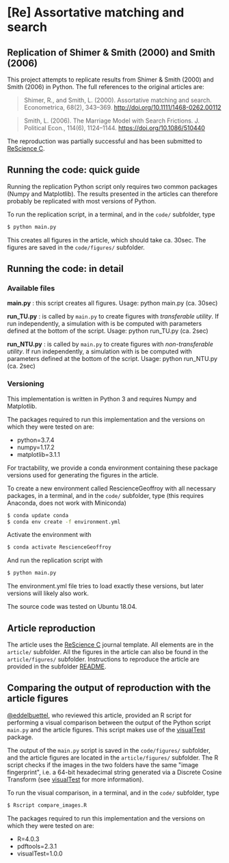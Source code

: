 # [Re] Assortative matching and search


## Replication of Shimer & Smith (2000) and Smith (2006)

This project attempts to replicate results from Shimer & Smith (2000) and Smith (2006) in Python. The full references to the original articles are:

> Shimer, R., and Smith, L. (2000). Assortative matching and search. Econometrica, 68(2), 343–369. http://doi.org/10.1111/1468-0262.00112

> Smith, L. (2006). The Marriage Model with Search Frictions. J. Political Econ., 114(6), 1124–1144. https://doi.org/10.1086/510440

The reproduction was partially successful and has been submitted to [ReScience C](https://rescience.github.io/).




## Running the code: quick guide

Running the replication Python script only requires two common packages (Numpy and Matplotlib). The results presented in the articles can therefore probably be replicated with most versions of Python.

To run the replication script, in a terminal, and in the `code/` subfolder, type

```bash
$ python main.py
```

This creates all figures in the article, which should take ca. 30sec. The figures are saved in the `code/figures/` subfolder.




## Running the code: in detail

### Available files

**main.py** : this script creates all figures.
Usage: python main.py (ca. 30sec)

**run_TU.py** : is called by `main.py` to create figures with *transferable utility*. If run independently, a simulation with is be computed with parameters defined at the bottom of the script.
Usage: python run_TU.py (ca. 2sec)

**run_NTU.py** : is called by `main.py` to create figures with *non-transferable utility*. If run independently, a simulation with is be computed with parameters defined at the bottom of the script.
Usage: python run_NTU.py (ca. 2sec)




### Versioning

This implementation is written in Python 3 and requires Numpy and Matplotlib.

The packages required to run this implementation and the versions on which they were tested on are:

- python=3.7.4
- numpy=1.17.2
- matplotlib=3.1.1

For tractability, we provide a conda environment containing these package versions used for generating the figures in the article.

To create a new environment called RescienceGeoffroy with all necessary packages, in a terminal, and in the `code/` subfolder, type (this requires Anaconda, does not work with Miniconda)

```bash
$ conda update conda
$ conda env create -f environment.yml
```

Activate the environment with

```bash
$ conda activate RescienceGeoffroy
```

And run the replication script with

```bash
$ python main.py
```

The environment.yml file tries to load exactly these versions, but later versions will likely also work.

The source code was tested on Ubuntu 18.04.




## Article reproduction

The article uses the [ReScience C](https://rescience.github.io/) journal template. All elements are in the `article/` subfolder. All the figures in the article can also be found in the `article/figures/` subfolder. Instructions to reproduce the article are provided in the subfolder [README](article/README.md).




## Comparing the output of reproduction with the article figures
[@eddelbuettel](https://github.com/eddelbuettel), who reviewed this article, provided an R script for performing a visual comparison between the output of the Python script `main.py` and the article figures. This script makes use of the [visualTest](https://github.com/MangoTheCat/visualTest) package.

The output of the `main.py` script is saved in the `code/figures/` subfolder, and the article figures are located in the `article/figures/` subfolder. The R script checks if the images in the two folders have the same "image fingerprint", i.e. a 64-bit hexadecimal string generated via a Discrete Cosine Transform (see [visualTest](https://github.com/MangoTheCat/visualTest) for more information).

To run the visual comparison, in a terminal, and in the `code/` subfolder, type

```bash
$ Rscript compare_images.R
```

The packages required to run this implementation and the versions on which they were tested on are:

- R=4.0.3
- pdftools=2.3.1
- visualTest=1.0.0
